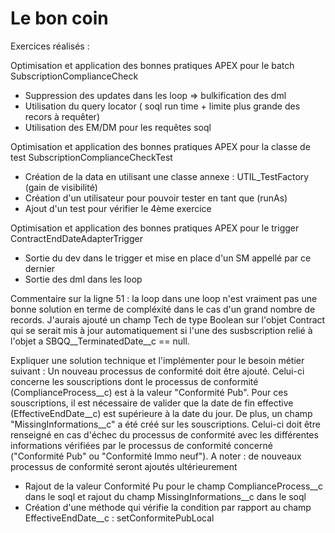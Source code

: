 # Le bon coin

Exercices réalisés :

Optimisation et application des bonnes pratiques APEX pour le batch SubscriptionComplianceCheck

- Suppression des updates dans les loop => bulkification des dml 
- Utilisation du query locator ( soql run time + limite plus grande des recors à requêter)
- Utilisation des EM/DM pour les requêtes soql 

Optimisation et application des bonnes pratiques APEX pour la classe de test SubscriptionComplianceCheckTest

- Création de la data en utilisant une classe annexe : UTIL_TestFactory (gain de visibilité)
- Création d'un utilisateur pour pouvoir tester en tant que (runAs)
- Ajout d'un test pour vérifier le 4ème exercice

Optimisation et application des bonnes pratiques APEX pour le trigger ContractEndDateAdapterTrigger

- Sortie du dev dans le trigger et mise en place d'un SM appellé par ce dernier
- Sortie des dml dans les loop 

Commentaire sur la ligne 51 : la loop dans une loop n'est vraiment pas une bonne solution en terme de compléxité dans le cas d'un grand nombre de records.
J'aurais ajouté un champ Tech de type Boolean sur l'objet Contract qui se serait mis à jour automatiquement si l'une des susbscription relié à l'objet a SBQQ__TerminatedDate__c == null. 

Expliquer une solution technique et l'implémenter pour le besoin métier suivant : Un nouveau processus de conformité doit être ajouté. Celui-ci concerne les souscriptions dont le processus de conformité (ComplianceProcess__c) est à la valeur "Conformité Pub". Pour ces souscriptions, il est nécessaire de valider que la date de fin effective (EffectiveEndDate__c) est supérieure à la date du jour. De plus, un champ "MissingInformations__c" a été créé sur les souscriptions. Celui-ci doit être renseigné en cas d'échec du processus de conformité avec les différentes informations vérifiées par le processus de conformité concerné ("Conformité Pub" ou "Conformité Immo neuf"). A noter : de nouveaux processus de conformité seront ajoutés ultérieurement

- Rajout de la valeur Conformité Pu pour le champ ComplianceProcess__c dans le soql et rajout du champ MissingInformations__c dans le soql
- Création d'une méthode qui vérifie la condition par rapport au champ EffectiveEndDate__c : setConformitePubLocal
